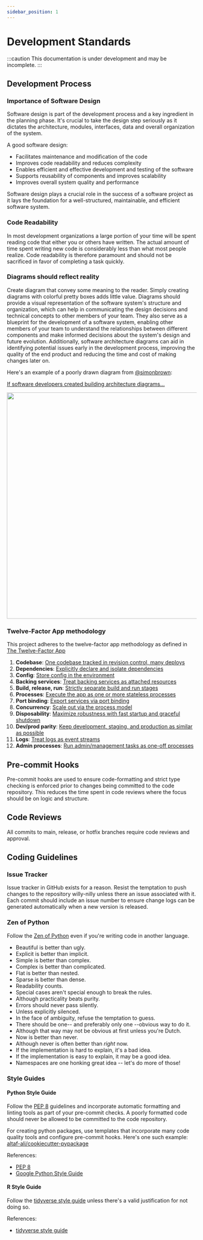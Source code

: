 ```yaml
---
sidebar_position: 1
---
```


# Development Standards

:::caution
This documentation is under development and may be incomplete.
:::

## Development Process

### Importance of Software Design

Software design is part of the development process and a key ingredient in the
planning phase. It's crucial to take the design step seriously as it dictates 
the architecture, modules, interfaces, data and overall organization of the 
system. 

A good software design:

- Facilitates maintenance and modification of the code
- Improves code readability and reduces complexity
- Enables efficient and effective development and testing of the software
- Supports reusability of components and improves scalability
- Improves overall system quality and performance 
 
Software design plays a crucial role in the success of a software project as it 
lays the foundation for a well-structured, maintainable, and efficient 
software system.

### Code Readability

In most development organizations a large portion of your time will be spent
reading code that either you or others have written. The actual amount of time
spent writing new code is considerably less than what most people realize. Code
readability is therefore paramount and should not be sacrificed in favor of
completing a task quickly.

### Diagrams should reflect reality

Create diagram that convey some meaning to the reader. Simply creating diagrams
with colorful pretty boxes adds little value.  Diagrams should provide a visual 
representation of the software system's structure and organization, which can 
help in communicating the design decisions and technical concepts to other 
members of your team. They also serve as a blueprint for the development of a 
software system, enabling other members of your team to understand the 
relationships between different components and make informed decisions about 
the system's design and future evolution. Additionally, software architecture 
diagrams can aid in identifying potential issues early in the development 
process, improving the quality of the end product and reducing the time and 
cost of making changes later on.

Here's an example of a poorly drawn diagram from [@simonbrown](https://twitter.com/simonbrown):

[If software developers created building architecture diagrams...](https://twitter.com/simonbrown/status/1042487726191337474)

<img src="https://pbs.twimg.com/media/Dneo4hUXoAYGVqZ.jpg" width="600" />


### Twelve-Factor App methodology

This project adheres to the twelve-factor app methodology as defined in [The Twelve-Factor App](https://12factor.net)

1. **Codebase**: [One codebase tracked in revision control, many deploys](https://12factor.net/codebase)
1. **Dependencies**: [Explicitly declare and isolate dependencies](https://12factor.net/dependencies)
1. **Config**: [Store config in the environment](https://12factor.net/config)
1. **Backing services**: [Treat backing services as attached resources](https://12factor.net/backing-services)
1. **Build, release, run**: [Strictly separate build and run stages](https://12factor.net/build-release-run)
1. **Processes**: [Execute the app as one or more stateless processes](https://12factor.net/processes)
1. **Port binding**: [Export services via port binding](https://12factor.net/port-binding)
1. **Concurrency**: [Scale out via the process model](https://12factor.net/concurrency)
1. **Disposability**: [Maximize robustness with fast startup and graceful shutdown](https://12factor.net/disposability)
1. **Dev/prod parity**: [Keep development, staging, and production as similar as possible](https://12factor.net/dev-prod-parity)
1. **Logs**: [Treat logs as event streams](https://12factor.net/logs)
1. **Admin processes**: [Run admin/management tasks as one-off processes](https://12factor.net/admin-processes)

## Pre-commit Hooks

Pre-commit hooks are used to ensure code-formatting and strict type checking is 
enforced prior to changes being committed to the code repository. This 
reduces the time spent in code reviews where the focus should be on logic and 
structure. 

## Code Reviews

All commits to main, release, or hotfix branches require code reviews and 
approval.

## Coding Guidelines

### Issue Tracker

Issue tracker in GitHub exists for a reason. Resist the temptation to push
changes to the repository willy-nilly unless there an issue associated with it.
Each commit should include an issue number to ensure change logs can be 
generated automatically when a new version is released.

### Zen of Python

Follow the [Zen of Python](https://peps.python.org/pep-0020/#the-zen-of-python)
even if you're writing code in another language.

- Beautiful is better than ugly.
- Explicit is better than implicit.
- Simple is better than complex.
- Complex is better than complicated.
- Flat is better than nested.
- Sparse is better than dense.
- Readability counts.
- Special cases aren't special enough to break the rules.
- Although practicality beats purity.
- Errors should never pass silently.
- Unless explicitly silenced.
- In the face of ambiguity, refuse the temptation to guess.
- There should be one-- and preferably only one --obvious way to do it.
- Although that way may not be obvious at first unless you're Dutch.
- Now is better than never.
- Although never is often better than *right* now.
- If the implementation is hard to explain, it's a bad idea.
- If the implementation is easy to explain, it may be a good idea.
- Namespaces are one honking great idea -- let's do more of those!

### Style Guides

#### Python Style Guide

Follow the [PEP 8](https://pep8.org) guidelines and incorporate automatic 
formatting and linting tools as part of your pre-commit checks. 
A poorly formatted code should never be allowed to be committed to the code 
repository.

For creating python packages, use templates that incorporate many code quality 
tools and configure pre-commit hooks. Here's one such example: [altaf-ali/cookiecutter-pypackage](https://altaf-ali.github.io/cookiecutter-pypackage/) 

References:
- [PEP 8](https://www.python.org/dev/peps/pep-0008)
- [Google Python Style Guide](https://google.github.io/styleguide/pyguide.html)


#### R Style Guide

Follow the [tidyverse style guide](https://style.tidyverse.org) unless there's
a valid justification for not doing so.

References:

- [tidyverse style guide](https://style.tidyverse.org)
